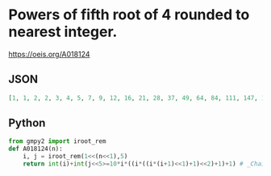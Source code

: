 # Powers of fifth root of 4 rounded to nearest integer\.
https://oeis.org/A018124
## JSON
```JSON
[1, 1, 2, 2, 3, 4, 5, 7, 9, 12, 16, 21, 28, 37, 49, 64, 84, 111, 147, 194, 256, 338, 446, 588, 776, 1024, 1351, 1783, 2353, 3104, 4096, 5405, 7132, 9410, 12417, 16384, 21619, 28526, 37641, 49667, 65536, 86475]
```
## Python
```Python
from gmpy2 import iroot_rem
def A018124(n):
    i, j = iroot_rem(1<<(n<<1),5)
    return int(i)+int(j<<5>=10*i*((i*((i*(i+1)<<1)+1)<<2)+1)+1) # _Chai Wah Wu_, Jun 20 2024
```
